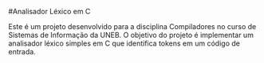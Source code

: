 #Analisador Léxico em C

Este é um projeto desenvolvido para a disciplina Compiladores no curso de Sistemas de Informação da UNEB. O objetivo do projeto é implementar um analisador léxico simples em C que identifica tokens em um código de entrada.

